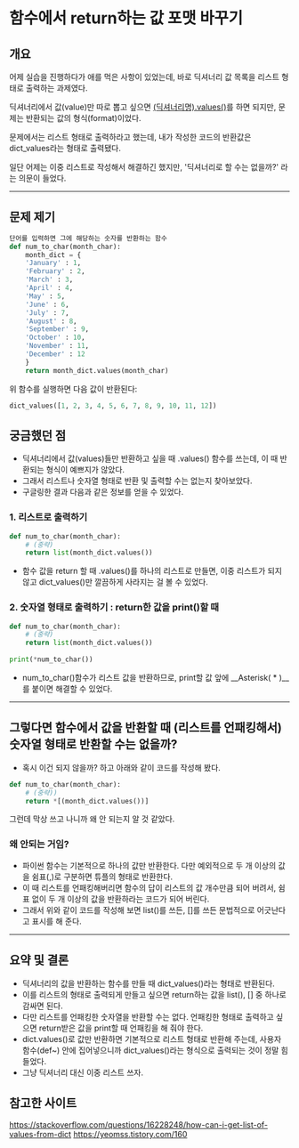 # 함수에서 return하는 값 포맷 바꾸기

## 개요

어제 실습을 진행하다가 애를 먹은 사항이 있었는데, 바로 딕셔너리 값 목록을 리스트 형태로 출력하는 과제였다.

딕셔너리에서 값(value)만 따로 뽑고 싶으면 <u>(딕셔너리명).values()</u>를 하면 되지만, 문제는 반환되는 값의 형식(format)이었다.

문제에서는 리스트 형태로 출력하라고 했는데, 내가 작성한 코드의 반환값은 dict_values라는 형태로 출력됐다.

일단 어제는 이중 리스트로 작성해서 해결하긴 했지만, '딕셔너리로 할 수는 없을까?' 라는 의문이 들었다.

---

## 문제 제기

```python
단어를 입력하면 그에 해당하는 숫자를 반환하는 함수
def num_to_char(month_char):
    month_dict = {
    'January' : 1,
    'February' : 2,
    'March' : 3,
    'April' : 4,
    'May' : 5,
    'June' : 6,
    'July' : 7,
    'August' : 8,
    'September' : 9, 
    'October' : 10, 
    'November' : 11, 
    'December' : 12
    }
    return month_dict.values(month_char)
```
위 함수를 실행하면 다음 값이 반환된다:
```python
dict_values([1, 2, 3, 4, 5, 6, 7, 8, 9, 10, 11, 12])
```

## 궁금했던 점

- 딕셔너리에서 값(values)들만 반환하고 싶을 때 .values() 함수를 쓰는데, 이 때 반환되는 형식이 예쁘지가 않았다.
- 그래서 리스트나 숫자열 형태로 반환 및 출력할 수는 없는지 찾아보았다.
- 구글링한 결과 다음과 같은 정보를 얻을 수 있었다.

### 1. 리스트로 출력하기
```python
def num_to_char(month_char):
    # (중략)
    return list(month_dict.values())
```

- 함수 값을 return 할 때 .values()를 하나의 리스트로 만들면, 이중 리스트가 되지 않고 dict_values()만 깔끔하게 사라지는 걸 볼 수 있었다.

### 2. 숫자열 형태로 출력하기 : return한 값을 print()할 때

```python
def num_to_char(month_char):
    # (중략)
    return list(month_dict.values())
    
print(*num_to_char())
```

- num_to_char()함수가 리스트 값을 반환하므로, print할 값 앞에 __Asterisk( * )__를 붙이면 해결할 수 있었다.

---

## 그렇다면 함수에서 값을 반환할 때 (리스트를 언패킹해서) 숫자열 형태로 반환할 수는 없을까?

- 혹시 이건 되지 않을까? 하고 아래와 같이 코드를 작성해 봤다.

```python
def num_to_char(month_char):
    # (중략))
    return *[(month_dict.values())]
```

그런데 막상 쓰고 나니까 왜 안 되는지 알 것 같았다.  
  


### 왜 안되는 거임?

- 파이썬 함수는 기본적으로 하나의 값만 반환한다. 다만 예외적으로 두 개 이상의 값을 쉼표(,)로 구분하면 튜플의 형태로 반환한다.
- 이 때 리스트를 언패킹해버리면 함수의 답이 리스트의 값 개수만큼 되어 버려서, 쉼표 없이 두 개 이상의 값을 반환하라는 코드가 되어 버린다.
- 그래서 위와 같이 코드를 작성해 보면 list()를 쓰든, []를 쓰든 문법적으로 어긋난다고 표시를 해 준다.

---

## 요약 및 결론

- 딕셔너리의 값을 반환하는 함수를 만들 때 dict_values()라는 형태로 반환된다.
- 이를 리스트의 형태로 출력되게 만들고 싶으면 return하는 값을 list(), [] 중 하나로 감싸면 된다.
- 다만 리스트를 언패킹한 숫자열을 반환할 수는 없다. 언패킹한 형태로 출력하고 싶으면 return받은 값을 print할 때 언패킹을 해 줘야 한다.
- dict.values()로 값만 반환하면 기본적으로 리스트 형태로 반환해 주는데, 사용자 함수(def~) 안에 집어넣으니까 dict_values()라는 형식으로 출력되는 것이 정말 힘들었다.
- 그냥 딕셔너리 대신 이중 리스트 쓰자.

## 참고한 사이트

https://stackoverflow.com/questions/16228248/how-can-i-get-list-of-values-from-dict
https://yeomss.tistory.com/160